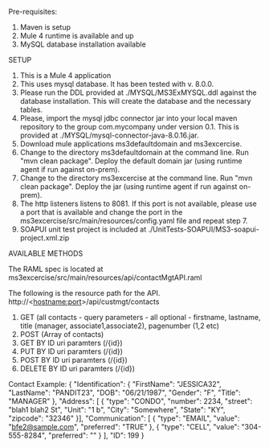 Pre-requisites:
1) Maven is setup
2) Mule 4 runtime is available and up
3) MySQL database installation available

SETUP

1) This is a Mule 4 application
2) This uses mysql database. It has been tested with v. 8.0.0.
3) Please run the DDL provided at ./MYSQL/MS3ExMYSQL.ddl against the database installation. This will create the database and the necessary tables.
4) Please, import the mysql jdbc connector jar into your local maven repository to the group com.mycompany under version 0.1. This is provided at ./MYSQL/mysql-connector-java-8.0.16.jar.
5) Download mule applications ms3defaultdomain and ms3excercise.
6) Change to the directory ms3defaultdomain at the command line. Run "mvn clean package". Deploy the default domain jar (using runtime agent if run against on-prem).
7) Change to the directory ms3excercise at the command line. Run "mvn clean package". Deploy the jar (using runtime agent if run against on-prem).
8) The http listeners listens to 8081. If this port is not available, please use a port that is available and change the port in the ms3excercise/src/main/resources/config.yaml file and repeat step 7.
9) SOAPUI unit test project is included at ./UnitTests-SOAPUI/MS3-soapui-project.xml.zip


AVAILABLE METHODS

The RAML spec is located at ms3excercise/src/main/resources/api/contactMgtAPI.raml

The following is the resource path for the API.
http://<<hostname:port>>/api/custmgt/contacts

1) GET  (all contacts -  query parameters - all optional - firstname, lastname, title (manager, associate1,associate2), pagenumber (1,2 etc)
2) POST (Array of contacts)
3) GET BY ID uri paramters (/{id})
4) PUT BY ID uri paramters (/{id})
5) POST BY ID uri paramters (/{id})
5) DELETE BY ID uri paramters (/{id})

Contact Example:
{
   "Identification":    {
      "FirstName": "JESSICA32",
      "LastName": "PANDIT23",
      "DOB": "06/21/1987",
      "Gender": "F",
      "Title": "MANAGER"
   },
   "Address": [   {
      "type": "CONDO",
      "number": 2234,
      "street": "blah1 blah2 St",
      "Unit": "1 b",
      "City": "Somewhere",
      "State": "KY",
      "zipcode": "32346"
   }],
   "Communication":    [
            {
         "type": "EMAIL",
         "value": "bfe2@sample.com",
         "preferred": "TRUE"
      },
            {
         "type": "CELL",
         "value": "304-555-8284",
         "preferred": ""
      }
   ],
   "ID": 199
}
